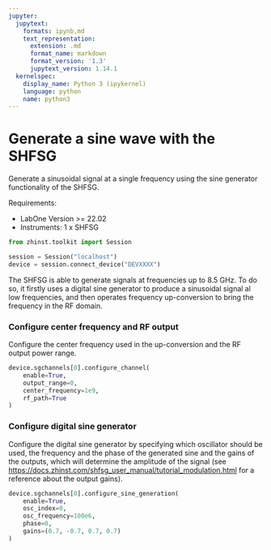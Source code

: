 ```yaml
---
jupyter:
  jupytext:
    formats: ipynb,md
    text_representation:
      extension: .md
      format_name: markdown
      format_version: '1.3'
      jupytext_version: 1.14.1
  kernelspec:
    display_name: Python 3 (ipykernel)
    language: python
    name: python3
---
```


# Generate a sine wave with the SHFSG
Generate a sinusoidal signal at a single frequency using the sine generator functionality of the SHFSG.

Requirements:

* LabOne Version >= 22.02
* Instruments:
    1 x SHFSG

```python
from zhinst.toolkit import Session

session = Session("localhost")
device = session.connect_device("DEVXXXX")
```

The SHFSG is able to generate signals at frequencies up to 8.5 GHz. To do so, it firstly uses a digital sine generator to produce a sinusoidal signal al low frequencies, and then operates frequency up-conversion to bring the frequency in the RF domain.
### Configure center frequency and RF output
Configure the center frequency used in the up-conversion and the RF output power range.

```python
device.sgchannels[0].configure_channel(
    enable=True,
    output_range=0,
    center_frequency=1e9,
    rf_path=True
)
```

### Configure digital sine generator
Configure the digital sine generator by specifying which oscillator should be used, the frequency and the phase of the generated sine and the gains of the outputs, which will determine the amplitude of the signal (see https://docs.zhinst.com/shfsg_user_manual/tutorial_modulation.html for a reference about the output gains).

```python
device.sgchannels[0].configure_sine_generation(
    enable=True,
    osc_index=0,
    osc_frequency=100e6,
    phase=0,
    gains=(0.7, -0.7, 0.7, 0.7)
)
```
